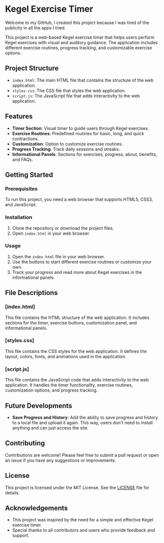 # Kegel Exercise Timer

Welcome to my GitHub, I created this project because I was tired of the publicity in all the apps I tried.

This project is a web-based Kegel exercise timer that helps users perform Kegel exercises with visual and auditory guidance. The application includes different exercise routines, progress tracking, and customizable exercise options.

## Project Structure

- `index.html`: The main HTML file that contains the structure of the web application.
- `styles.css`: The CSS file that styles the web application.
- `script.js`: The JavaScript file that adds interactivity to the web application.

## Features

- **Timer Section**: Visual timer to guide users through Kegel exercises.
- **Exercise Routines**: Predefined routines for basic, long, and quick contractions.
- **Customization**: Option to customize exercise routines.
- **Progress Tracking**: Track daily sessions and streaks.
- **Informational Panels**: Sections for exercises, progress, about, benefits, and FAQs.

## Getting Started

### Prerequisites

To run this project, you need a web browser that supports HTML5, CSS3, and JavaScript.

### Installation

1. Clone the repository or download the project files.
2. Open `index.html` in your web browser.

### Usage

1. Open the `index.html` file in your web browser.
2. Use the buttons to start different exercise routines or customize your own.
3. Track your progress and read more about Kegel exercises in the informational panels.

## File Descriptions

### [index.html]

This file contains the HTML structure of the web application. It includes sections for the timer, exercise buttons, customization panel, and informational panels.

### [styles.css]

This file contains the CSS styles for the web application. It defines the layout, colors, fonts, and animations used in the application.

### [script.js]

This file contains the JavaScript code that adds interactivity to the web application. It handles the timer functionality, exercise routines, customization options, and progress tracking.

## Future Developments

- **Save Progress and History**: Add the ability to save progress and history to a local file and upload it again. This way, users don't need to install anything and can just access the site.

## Contributing

Contributions are welcome! Please feel free to submit a pull request or open an issue if you have any suggestions or improvements.

## License

This project is licensed under the MIT License. See the [LICENSE](LICENSE) file for details.

## Acknowledgements

- This project was inspired by the need for a simple and effective Kegel exercise timer.
- Special thanks to all contributors and users who provide feedback and support.

<!--
**goliathuy/goliathuy** is a ✨ _special_ ✨ repository because its `README.md` (this file) appears on your GitHub profile.

Here are some ideas to get you started:

- 🔭 I’m currently working on ...
- 🌱 I’m currently learning ...
- 👯 I’m looking to collaborate on ...
- 🤔 I’m looking for help with ...
- 💬 Ask me about ...
- 📫 How to reach me: ...
- 😄 Pronouns: ...
- ⚡ Fun fact: ...
-->
